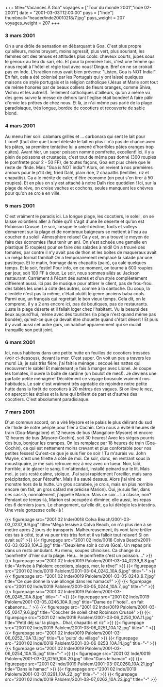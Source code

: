 +++
title="Vacances À Goa"
voyages = ["Tour du monde 2001","inde 02-2001"]
date = "2001-03-03T12:00:00"
pays = ["Inde"]
thumbnail="header/inde20010218/7.jpg"
pays_weight = 207
voyages_weight = 207
+++
### 3 mars 2001

On a une drôle de sensation en débarquant à Goa. C'est plus propre qu'ailleurs, 
moins bruyant, moins agressif, plus vert, plus souriant, les femmes ont des 
tenues et attitudes plus cools: cheveux courts, jupes sous le genoux au lieu 
du sari, etc. Et pour la première fois, c'est une femme qui nous reçoit à l'hôtel 
et règle tout avec nous! Dingue. Bref on ne se croirait pas en Inde. L'Israélien 
nous avait bien prévenu: "Listen, Goa is NOT India!". En fait, cela a été colonisé 
par les Portugais qui y ont laissé quelques maisons de style portugais et la 
religion catholique (Jésus et Marie sont tout de même honorés par de beaux colliers 
de fleurs oranges, comme Shiva, Vishnu et les autres!). Tellement catholiques 
d'ailleurs, qu'on a même vu des gens suivre la messe de dehors tant l'église 
était bondée! A faire pâlir d'envie les prêtres de chez nous. Et là, je n'ai 
même pas parlé de la plage paradisiaque, très longue, bordée de cocotiers et 
recouverte de sable blond. 

### 4 mars 2001

Au menu hier soir: calamars grillés et ... carbonara qui sent le lait pour 
Lionel! (faut dire que Lionel déteste le lait en plus il n'a pas de chance avec 
les pâtes, sa première tentative lui a amené d'horribles pâtes oranges trop 
cuites). Avant hier, un super poisson nommé pomfrette, excellent! Ici, il y 
a plein de poissons et crustacés, c'est tout de même pas donné (300 roupies 
le pomfrette pour 2 - 50 FF), de toutes façons, Goa est plus chère que le reste 
de l'Inde. Mais "Goa is NOT india"! Alors, on revient à nos premières amours 
pour le p'tit dej, fried Dahl, plain rice, 2 chapattis (lentilles, riz et chapattis). 
Ca a le mérite de caler, d'être économe (on peut s'en tirer à 50 roupies). Et 
en plus on s'y est attaché à notre Dalh rice quotidien ! Ici, sur la plage de 
rêve, on croise vaches et cochons, seules manquent les chèvres pour qu'on se 
croie en ville. 

### 5 mars 2001

C'est vraiment le paradis ici. La longue plage, les cocotiers, le soleil, on 
se laisse volontiers aller à l'idée qu'il s'agit d'une île déserte et qu'on 
est Robinson Crusoé. Le soir, lorsque le soleil décline, foots et volleys démarrent 
sur la plage et de nombreux baigneurs se mettent à l'eau au coucher du soleil. 
Atmosphère relaxe! Ca y est, on a trouvé le moyen de faire des économies (faut 
tenir un an). On s'est acheée une gamelle en plastique (5 roupies) pour se faire 
des salades à midi! On a trouvé des tomates, par contre il n'y avait pas de 
thon et les boîtes de maqueraux avait un méga format familial! On a temporairement 
remplacé la salade par une pastèque. Et le matin, fromage dans chapattis (pain), 
ça cale quelques temps. Et le soir, festin! Pour info, en ce moment, on tourne 
à 600 roupies par jour, soit 100 FF à deux. Le soir, nous sommes allés au Jackson 
restaurant. Carrément à l'écart des autres et d'un style complèetement difféerent 
aussi. Ici pas de musique pour attirer le client, pas de frou-frou. des tables 
les unes à côté des autres, comme à la cantoche. Du coup, la clientèle n'est 
pas la même, c'était plutôt le genre anciens baba cools. Parmi eux, un français 
qui regrettait le bon vieux temps. Cela dit, on le comprend, il y a 2 ans encore 
ici, pas de boutiques, pas de restaurants. Juste la plage déserte et il fallait 
loger chez l'habitant. Vu la beauté des lieux aujourd'hui, même avec des touristes 
(la plage n'est quand même pas bondée), qu'est-ce que ça devait être chouette 
quand c'était désert ! Et puis il y avait aussi cet autre gars, un habitué apparemment 
qui se roulait tranquille son petit joint. 

### 6 mars 2001

Ici, nous habitons dans une petite hutte en feuilles de cocotiers tressées 
(voir ci-dessous), devant la mer. C'est super. On voit un peu a travers les 
murs! Là, je suis très fière, j'ai fait le ménage : secoué les nattes qui recouvrent 
le sable! Et maintenant je fais à manger avec Lionel. Je coupe les tomates, 
il ouvre la boîte de sardine (un boulot de mec!). Je deviens une parfaite petite 
ménagère! Décidément ce voyage bouscule vraiment nos habitudes. Le soir c'est 
vraiment très agréable de rejoindre notre petite hutte dans la forêt de cocotiers 
à 20 mètres des vagues. Si on lève le nez, on aperçoit les étoiles et la lune 
qui brillent de part et d'autres des cocotiers. C'est absolument paradisiaque. 


### 7 mars 2001

D'un commun accord, on a viré Mysore et le palais le plus délirant du sud de 
l'Inde de notre périple pour filer à Cochin. Cela nous a évité 6 heures de train 
(Goa-Mangalore) et 12 heures de bus (Mangalore-Mysore) et encore 12 heures de 
bus (Mysore-Cochin), soit 30 heures! Avec les sièges pourris des bus, bonjour 
les crampes. On les remplace par 18 heures de train (Goa-Cochin), ce qui est 
nettement moins crevant et plus confortable pour nos petites fesses! Qu'est-ce 
que je suis fier ce soir ! Tu m'aurais vu. John Wayne, c'est une fillette à 
côté de moi. Ce soir, donc, en rentrant sous la moustiquaire, je me suis retrouve 
nez à nez avec un tueur. Noir, laid, horrible, à te glacer le sang. Il m'attendait, 
installé peinard sur le lit. Mais moi, je suis resté calme, stoïque. J'ai saisi 
rapidement l'oreiller, mais sans précipitation, pour l'étouffer. Mais il a sauté 
dessus. Alors j'ai viré ce monstre hors de la hutte. Un gros scarabée, je crois, 
mais en plus horrible encore (en fait, un gros cafard me précise Marion). Oui, 
je suis fier, dans ces cas-là, normalement, j'appelle Marion. Mais ce soir... 
La classe, non? Pendant ce temps-là, Marion est occupée à éliminer, elle aussi, 
les repas des 6 derniers jours. Le changement, qu'elle dit, ça lui dérègle les 
intestins. Une vraie gonzesse celle-là ! 


<div id="TOTO">{{< figurepage src="2001 02 Inde/0018 Colva Beach/2001-03-03_0237_9.9.jpg" title="Méga lessive à Colva Beach, on n'a plus rien à se mettre après 2 jours de transports. Malheureusement, ils vont faire brûler des tas à côté, tout va puer très très fort et il va falloir tout relaver! Si on avait su?"  >}}
{{< figurepage src="2001 02 Inde/0018 Colva Beach/2001-03-03_0238_10A.3.jpg" title="Deuxième soir à colva (Goa). Un repas pris dans un resto ambulant. Au menu, soupes chinoises. Ca change du 'pomfrette' d'hier sur la plage. Heu... le pomfrette c'est un poisson...."  >}}
{{< figurepage src="2001 02 Inde/0019 Palolem/2001-03-04_0239_9.8.jpg" title="Arrivée à Palolem: cocotiers, plages, mer, le rêve!"  >}}
{{< figurepage src="2001 02 Inde/0019 Palolem/2001-03-04_0242_10A.6.jpg" title="-"  >}}
{{< figurepage src="2001 02 Inde/0019 Palolem/2001-03-05_0243_9.7.jpg" title="Ce que donne la vue allongé dans les hamacs?"  >}}
{{< figurepage src="2001 02 Inde/0019 Palolem/2001-03-05_0244_10A.7.jpg" title="-"  >}}
{{< figurepage src="2001 02 Inde/0019 Palolem/2001-03-05_0245_10A.8.jpg" title="-"  >}}
{{< figurepage src="2001 02 Inde/0019 Palolem/2001-03-05_0246_10A.9.jpg" title="Dame de l''hotel'.. en fait cabanons...."  >}}
{{< figurepage src="2001 02 Inde/0019 Palolem/2001-03-05_0247_9.6.jpg" title="Coucher de soleil chez Robinson Crusoë"  >}}
{{< figurepage src="2001 02 Inde/0019 Palolem/2001-03-06_0250_10A.11.jpg" title="Petit déj sur la plage... Dhal, chapattis et riz"  >}}
{{< figurepage src="2001 02 Inde/0019 Palolem/2001-03-06_0251_10A.12.jpg" title="-"  >}}
{{< figurepage src="2001 02 Inde/0019 Palolem/2001-03-06_0252_10A.13.jpg" title="Le 'puits' du village"  >}}
{{< figurepage src="2001 02 Inde/0019 Palolem/2001-03-06_0253_10A.14.jpg" title="-"  >}}
{{< figurepage src="2001 02 Inde/0019 Palolem/2001-03-06_0254_10A.15.jpg" title="-"  >}}
{{< figurepage src="2001 02 Inde/0019 Palolem/2001-03-07_0259_10A.20.jpg" title="Dans le hamac"  >}}
{{< figurepage src="2001 02 Inde/0019 Palolem/2001-03-07_0260_10A.21.jpg" title="Dans le hamac"  >}}
{{< figurepage src="2001 02 Inde/0019 Palolem/2001-03-07_0261_10A.22.jpg" title="-"  >}}
{{< figurepage src="2001 02 Inde/0019 Palolem/2001-03-07_0262_10A.23.jpg" title="-"  >}}
</DIV>

